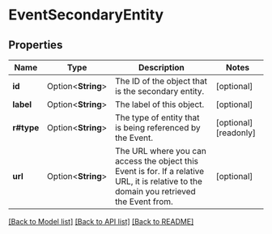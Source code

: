 # EventSecondaryEntity

## Properties

Name | Type | Description | Notes
------------ | ------------- | ------------- | -------------
**id** | Option<**String**> | The ID of the object that is the secondary entity.  | [optional]
**label** | Option<**String**> | The label of this object.  | [optional]
**r#type** | Option<**String**> | The type of entity that is being referenced by the Event.  | [optional][readonly]
**url** | Option<**String**> | The URL where you can access the object this Event is for. If a relative URL, it is relative to the domain you retrieved the Event from.  | [optional]

[[Back to Model list]](../README.md#documentation-for-models) [[Back to API list]](../README.md#documentation-for-api-endpoints) [[Back to README]](../README.md)


